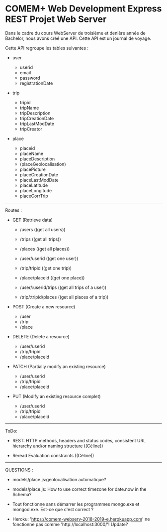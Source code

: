 # COMEM+ Web Development Express REST Projet Web Server

Dans le cadre du cours WebServer de troisième et denière année de Bachelor, nous avons créé une API. Cette API est un journal de voyage.

Cette API regroupe les tables suivantes :

- user
    - userid
    - email
    - password
    - registrationDate
    
- trip
    - tripid
    - tripName
    - tripDescription
    - tripCreationDate
    - tripLastModDate
    - tripCreator
    
- place
    - placeid
    - placeName
    - placeDescription
    - (placeGeolocalisation)
    - placePicture
    - placeCreationDate
    - placeLastModDate
    - placeLatitude
    - placeLongitude
    - placeCorrTrip
    
    
-----------------------------------------------------------------

Routes :

- GET (Retrieve data)
    - /users ((get all users))
    - /trips ((get all trips))
    - /places ((get all places))
    
    - /user/userid ((get one user))
    - /trip/tripid ((get one trip))
    - /place/placeid ((get one place))
    
    - /user/:userid/trips ((get all trips of a user))
    - /trip/:tripid/places ((get all places of a trip))


- POST (Create a new resource)
    - /user
    - /trip
    - /place


- DELETE (Delete a resource)
    - /user/userid
    - /trip/tripid
    - /place/placeid
    

- PATCH (Partially modify an existing resource)
    - /user/userid
    - /trip/tripid
    - /place/placeid
    
- PUT (Modify an existing resource complet)
    - /user/userid
    - /trip/tripid
    - /place/placeid


-----------------------------------------------------------------

ToDo:

- REST: HTTP methods, headers and status codes, consistent URL hierarchy and/or naming structure ((Céline))

- Reread Evaluation constraints ((Céline))


-----------------------------------------------------------------

QUESTIONS :

- models/place.js:geolocalisation automatique?

- models/place.js: How to use correct timezone for date.now in the Schema?

- Tout fonctionne sans démarrer les programmes mongo.exe et mongod.exe. Est-ce que c'est correct ?

- Heroku: 'https://comem-webserv-2018-2019-e.herokuapp.com' ne fonctionne pas comme 'http://localhost:3000/'! Update? 
  

